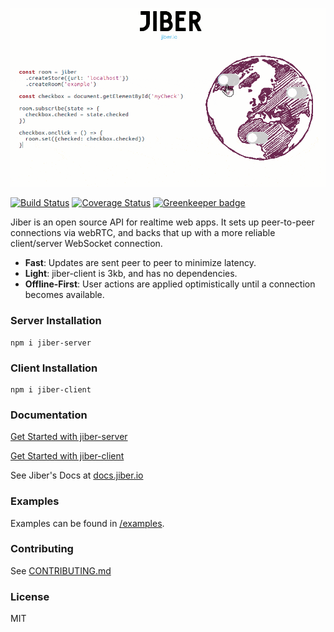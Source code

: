 [![Jiber](jiber.gif)](https://jiber.io)

[![Build Status](https://travis-ci.org/jacob-grahn/jiber.svg?branch=master)](https://travis-ci.org/jacob-grahn/jiber)
[![Coverage Status](https://coveralls.io/repos/github/jacob-grahn/jiber/badge.svg?branch=master)](https://coveralls.io/github/jacob-grahn/jiber?branch=master)
[![Greenkeeper badge](https://badges.greenkeeper.io/jacob-grahn/jiber.svg)](https://greenkeeper.io/)

Jiber is an open source API for realtime web apps. It sets up peer-to-peer connections via webRTC, and backs that up with a more reliable client/server WebSocket connection.

- **Fast**: Updates are sent peer to peer to minimize latency.
- **Light**: jiber-client is 3kb, and has no dependencies.
- **Offline-First**: User actions are applied optimistically until a connection becomes available.

### Server Installation
```
npm i jiber-server
```

### Client Installation
```
npm i jiber-client
```

### Documentation
[Get Started with jiber-server](/packages/jiber-server)

[Get Started with jiber-client](/packages/jiber-client)

See Jiber's Docs at [docs.jiber.io](http://docs.jiber.io)

### Examples
Examples can be found in [/examples](/examples).

### Contributing
See [CONTRIBUTING.md](/CONTRIBUTING.md)

### License
MIT
